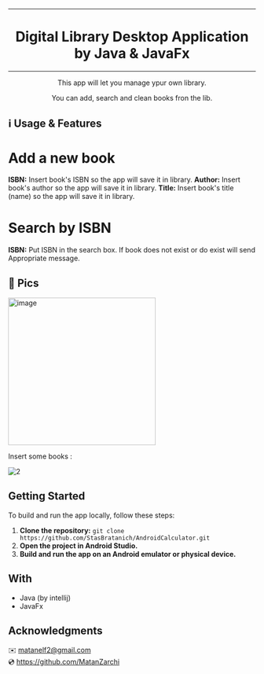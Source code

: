***

<h1 align="center">Digital Library Desktop Application by Java & JavaFx</h1>

***


<p align="center">This app will let you manage ypur own library.</p>
<p align="center">You can add, search and clean books fron the lib.</p>



## ℹ️ Usage & Features
# Add a new book
**ISBN:** Insert book's ISBN so the app will save it in library.
**Author:** Insert book's author so the app will save it in library.
**Title:** Insert book's title (name) so the app will save it in library.

# Search by ISBN
**ISBN:** Put ISBN in the search box. If book does not exist or do exist will send Appropriate message. 


## 📌 Pics

<img src="https://github.com/user-attachments/assets/6ca67140-4869-470f-85cf-4b09fe59bd7e" alt="image" width="300" height="auto" align="center">


Insert some books :

![2](https://github.com/user-attachments/assets/f663bdc0-f74f-40d1-840a-02a0144e610f)



## Getting Started

To build and run the app locally, follow these steps:

1. **Clone the repository:** `git clone https://github.com/StasBratanich/AndroidCalculator.git`
2. **Open the project in Android Studio.**
3. **Build and run the app on an Android emulator or physical device.**

## With

- Java (by intellij)
- JavaFx

## Acknowledgments

✉️ [matanelf2@gmail.com](url)  
💿 https://github.com/MatanZarchi 

